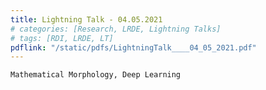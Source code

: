 ```yaml
---
title: Lightning Talk - 04.05.2021
# categories: [Research, LRDE, Lightning Talks]
# tags: [RDI, LRDE, LT]
pdflink: "/static/pdfs/LightningTalk____04_05_2021.pdf"
---
```


```
Mathematical Morphology, Deep Learning
```
